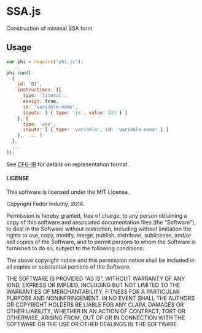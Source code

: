 # SSA.js

Construction of minimal SSA form

## Usage

```javascript
var phi = require('phi.js');

phi.run([
  {
    id: 'B1',
    instructions: [{
      type: 'literal',
      assign: true,
      id: 'variable-name',
      inputs: [ { type: 'js', value: 123 } ]
    }, {
      type: 'use',
      inputs: [ { type: 'variable', id: 'variable-name' } ]
    },  ... ]
  },
  ...
]);
```

See [CFG-IR][0] for details on representation format.

#### LICENSE

This software is licensed under the MIT License.

Copyright Fedor Indutny, 2014.

Permission is hereby granted, free of charge, to any person obtaining a
copy of this software and associated documentation files (the
"Software"), to deal in the Software without restriction, including
without limitation the rights to use, copy, modify, merge, publish,
distribute, sublicense, and/or sell copies of the Software, and to permit
persons to whom the Software is furnished to do so, subject to the
following conditions:

The above copyright notice and this permission notice shall be included
in all copies or substantial portions of the Software.

THE SOFTWARE IS PROVIDED "AS IS", WITHOUT WARRANTY OF ANY KIND, EXPRESS
OR IMPLIED, INCLUDING BUT NOT LIMITED TO THE WARRANTIES OF
MERCHANTABILITY, FITNESS FOR A PARTICULAR PURPOSE AND NONINFRINGEMENT. IN
NO EVENT SHALL THE AUTHORS OR COPYRIGHT HOLDERS BE LIABLE FOR ANY CLAIM,
DAMAGES OR OTHER LIABILITY, WHETHER IN AN ACTION OF CONTRACT, TORT OR
OTHERWISE, ARISING FROM, OUT OF OR IN CONNECTION WITH THE SOFTWARE OR THE
USE OR OTHER DEALINGS IN THE SOFTWARE.

[0]: https://github.com/indutny/cfg-ir
